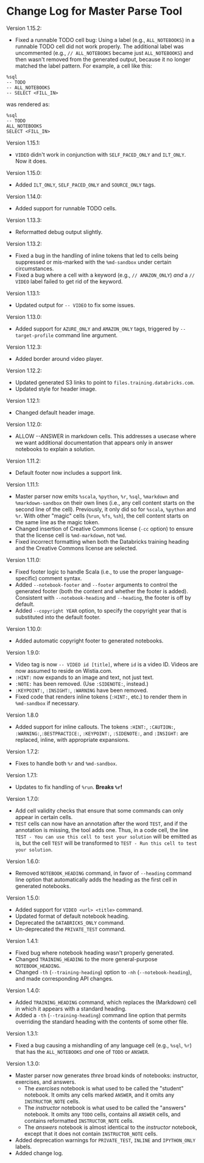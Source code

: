 # Change Log for Master Parse Tool

Version 1.15.2:

- Fixed a runnable TODO cell bug: Using a label (e.g., `ALL_NOTEBOOKS`) in a 
  runnable TODO cell did not work properly. The additional label was 
  uncommented (e.g., `// ALL_NOTEBOOKS` became just `ALL_NOTEBOOKS`) and then 
  wasn't removed from the generated output, because it no longer matched the 
  label pattern. For example, a cell like this:
  
```
%sql
-- TODO
-- ALL_NOTEBOOKS
-- SELECT <FILL_IN> 
```

  was rendered as:

```
%sql
-- TODO
ALL_NOTEBOOKS
SELECT <FILL_IN> 
```
  
Version 1.15.1:

- `VIDEO` didn't work in conjunction with `SELF_PACED_ONLY` and `ILT_ONLY`.
  Now it does.

Version 1.15.0:

- Added `ILT_ONLY`, `SELF_PACED_ONLY` and `SOURCE_ONLY` tags.

Version 1.14.0:

* Added support for runnable TODO cells.

Version 1.13.3:

* Reformatted debug output slightly.

Version 1.13.2:

* Fixed a bug in the handling of inline tokens that led to cells being
  suppressed or mis-marked with the `%md-sandbox` under certain circumstances.
* Fixed a bug where a cell with a keyword (e.g., `// AMAZON_ONLY`) _and_
  a `// VIDEO` label failed to get rid of the keyword.
  
Version 1.13.1:

* Updated output for `-- VIDEO` to fix some issues.

Version 1.13.0:

* Added support for `AZURE_ONLY` and `AMAZON_ONLY` tags, triggered
  by `--target-profile` command line argument.

Version 1.12.3:

* Added border around video player.

Version 1.12.2:

* Updated generated S3 links to point to `files.training.databricks.com`.
* Updated style for header image.

Version 1.12.1:

* Changed default header image.

Version 1.12.0:

* ALLOW --ANSWER in markdown cells.  This addresses a usecase where we want
  additional documentation that appears only in answer notebooks to explain
  a solution.

Version 1.11.2:

* Default footer now includes a support link.

Version 1.11.1:

* Master parser now emits `%scala`, `%python`, `%r`, `%sql`, `%markdown` 
  and `%markdown-sandbox` on their own lines (i.e., any cell content starts
  on the second line of the cell). Previously, it only did so for `%scala`,
  `%python` and `%r`. With other "magic" cells (`%run`, `%fs`, `%sh`), the
  cell content starts on the same line as the magic token.
* Changed insertion of Creative Commons license (`-cc` option) to ensure that
  the license cell is `%md-markdown`, not `%md`.
* Fixed incorrect formatting when both the Databricks training heading and the
  Creative Commons license are selected.

Version 1.11.0:

* Fixed footer logic to handle Scala (i.e., to use the proper language-specific)
  comment syntax.
* Added `--notebook-footer` and `--footer` arguments to control the generated
  footer (both the content and whether the footer is added). Consistent with
  `--notebook-heading` and `--heading`, the footer is off by default.
* Added `--copyright YEAR` option, to specify the copyright year that is
  substituted into the default footer.

Version 1.10.0:

* Added automatic copyright footer to generated notebooks.

Version 1.9.0:

* Video tag is now `-- VIDEO id [title]`, where `id` is a video ID. Videos
  are now assumed to reside on Wistia.com.
* `:HINT:` now expands to an image and text, not just text.
* `:NOTE:` has been removed. (Use `:SIDENOTE:`, instead.)
* `:KEYPOINT:`, `:INSIGHT:`, `:WARNING` have been removed.
* Fixed code that renders inline tokens (`:HINT:`, etc.) to render them in
  `%md-sandbox` if necessary.

Version 1.8.0

* Added support for inline callouts. The tokens `:HINT:`, `:CAUTION:`, 
  `:WARNING:`,`:BESTPRACTICE:`, `:KEYPOINT:`, `:SIDENOTE:`, and `:INSIGHT:`
  are replaced, inline, with appropriate expansions.

Version 1.7.2:

* Fixes to handle both `%r` and `%md-sandbox`.

Version 1.7.1:

* Updates to fix handling of `%run`. **Breaks `%r`!**

Version 1.7.0:

* Add cell validity checks that ensure that some commands can only appear
  in certain cells.
* `TEST` cells can now have an annotation after the word `TEST`, and if
  the annotation is missing, the tool adds one. Thus, in a code cell,
  the line `TEST - You can use this cell to test your solution` will be
  emitted as is, but the cell `TEST` will be transformed to
  `TEST - Run this cell to test your solution`. 
  
Version 1.6.0:

* Removed `NOTEBOOK_HEADING` command, in favor of `--heading` command
  line option that automatically adds the heading as the first cell in
  generated notebooks.

Version 1.5.0:

* Added support for `VIDEO <url> <title>` command.
* Updated format of default notebook heading.
* Deprecated the `DATABRICKS_ONLY` command.
* Un-deprecated the `PRIVATE_TEST` command.

Version 1.4.1:

* Fixed bug where notebook heading wasn't properly generated.
* Changed `TRAINING_HEADING` to the more general-purpose `NOTEBOOK_HEADING`.
* Changed `-th` (`--training-heading`) option to `-nh` (`--notebook-heading`),
  and made corresponding API changes.

Version 1.4.0:

* Added `TRAINING_HEADING` command, which replaces the (Markdown) cell in
  which it appears with a standard heading.
* Added a `-th` (`--training-heading`) command line option that permits
  overriding the standard heading with the contents of some other file.

Version 1.3.1:

* Fixed a bug causing a mishandling of any language cell (e.g., `%sql`, `%r`)
  that has the `ALL_NOTEBOOKS` _and_ one of `TODO` or `ANSWER`.

Version 1.3.0:

* Master parser now generates _three_ broad kinds of notebooks: instructor, 
  exercises, and answers. 
    - The _exercises_ notebook is what used to be called the "student" notebook.
      It omits any cells marked `ANSWER`, and it omits any `INSTRUCTOR_NOTE`
      cells.
    - The _instructor_ notebook is what used to be called the "answers" notebook.
      It omits any `TODO` cells, contains all `ANSWER` cells, and contains
      reformatted `INSTRUCTOR_NOTE` cells.
    - The _answers_ notebook is almost identical to the _instructor_ notebook,
      except that it does not contain `INSTRUCTOR_NOTE` cells.
* Added deprecation warnings for `PRIVATE_TEST`, `INLINE` and 
  `IPYTHON_ONLY` labels.
* Added change log.
